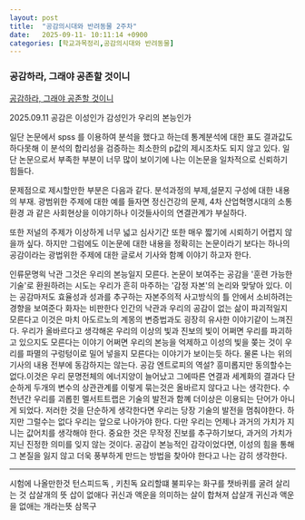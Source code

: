 ```yaml
---
layout: post
title:  "공감의시대와 반려동물 2주차"
date:   2025-09-11- 10:11:14 +0900
categories: [학교과목정리,공감의시대와 반려동물]
---
```


### 공감하라, 그래야 공존할 것이니

[공감하라, 그래야 공존할 것이니](https://www.hani.co.kr/arti/culture/book/444053.html)

2025.09.11
공감은 이성인가 감성인가 우리의 본능인가

일단 논문에서 spss 를 이용하여 분석을 했다고 하는데 통계분석에 대한 표도 결과값도 하다못해 이 분석의 합리성을 검증하는 최소한의 p값의 제시조차도 되지 않고 있다. 일단 논문으로서 부족한 부분이 너무 많이 보이기에 나는 이논문을 일차적으로 신뢰하기 힘들다.

문제점으로 제시할만한 부분은 다음과 같다. 분석과정의 부제,설문지 구성에 대한 내용의 부재.
광범위한 주제에 대한 예를 들자면 정신건강의 문제, 4차 산업혁명시대의 소통환경 과 같은 사회현상을 이야기하나 이것들사이의 연결관계갸 부실하다. 

또한 저널의 주제가 이상하게 너무 넓고 심사기간 또한 매우 짧기에 시뢰하기 어렵지 않을까 싶다. 하지만 그럼에도 이논문에 대한 내용을 정확히는 논문이라기 보다는 하나의 공감이라는 광법위한 주제에 대한 글로서 기사와 함꼐 이야기 하고자 한다.

인류문명읙 낙관 그것은 우리의 본능일지 모른다. 
논문이 보여주는 공감을 '훈련 가능한 기술'로 환원하려는 시도는 우리가 흔히 마주하는 '감정 자본'의 논리와 맞닿아 있다. 이는 공감마저도 효율성과 성과를 추구하는 자본주의적 사고방식의 틀 안에서 소비하려는 경향을 보여준다
화자는 비판한다 인간의 낙관과 우리의 공감이 없는 삶이 파괴적일지 모른다고 
이것은 마치 아도르노의 계몽의 변증법과도 굉장히 유사한 이야기같이 느껴진다.
우리가 올바르다고 생각해온 우리의 이상의 빛과 진보의 빛이 어쩌면 우리를 파괴하고 있으지도 모른다는 이야기 어쩌면 우리의 본능을 억제하고 이성의 빛을 쫒는 것이 우리를 파멸의 구렁텅이로 밀어 넣을지 모른다는 이야기가 보이는듯 하다.
물론 나는 위의 기사의 내용 전부에 동감하지는 않는다. 공감 엔트로피의 역설?
흥미롭지만 동의할수는 없다.이것은 우리 문명전체의 에너지양이 늘어났고 그에따른 연결과 세계화의 결과다 단순하게 두개의 변수의 상관관계를 이렇게 묶는것은 올바르지 않다고 나는 생각한다.
수천년간 우리를 괴롭힌 멜서트트랩은 기술의 발전과 함꼐 더이상은 이용되는 단어가 아니게 되었다.
저러한 것을 단순하게 생각한다면 우리는 당장 기술의 발전을 멈춰야한다.
하지만 그럴수는 없다 우리는 앞으로 나아가야 한다.  다만 우리는 언제나 과거의 가치가 지니는 값어치를 생각해야 한다.
중요한 것은 무작정 진보를 추구하기보다, 과거의 가치가 지닌 진정한 의미를 잊지 않는 것이다.
공감이 본능적인 감각이었다면, 이성의 힘을 통해 그 본질을 잃지 않고 더욱 풍부하게 만드는 방법을 찾아야 한다고 나는 감히 생각한다.


---

시험에 나올만한것 
턴스피드독 , 키친독 요리할떄 불피우는 화구를 챗바퀴를 굴려 살리는 것
삽살개의 뜻 삽이 없애다 귀신과 액운을 의미하는 살이 합쳐져 삽살개 귀신과 액운을 없애는 개라는뜻
삼목구 